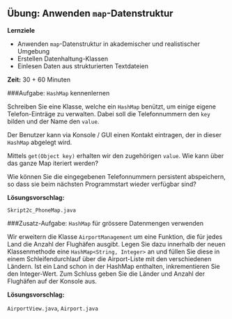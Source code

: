 ## Übung: Anwenden `map`-Datenstruktur
**Lernziele**

* Anwenden `map`-Datenstruktur in akademischer und realistischer Umgebung
* Erstellen Datenhaltung-Klassen
* Einlesen Daten aus strukturierten Textdateien 

**Zeit:** 30 + 60 Minuten

###Aufgabe: `HashMap` kennenlernen

Schreiben Sie eine Klasse, welche ein `HashMap` benützt, um einige eigene
Telefon-Einträge zu verwalten. Dabei soll die Telefonnummern den `key`
bilden und der Name den `value`.

Der Benutzer kann via Konsole / GUI einen Kontakt eintragen, der in
dieser `HashMap` abgelegt wird.

Mittels `get(Object key)` erhalten wir den zugehörigen `value`. Wie kann über das
ganze Map iteriert werden?

Wie können Sie die eingegebenen Telefonnummern persistent abspeichern, so dass sie beim nächsten Programmstart wieder verfügbar sind?

**Lösungsvorschlag:**

`Skript2c_PhoneMap.java`

###Zusatz-Aufgabe: `HashMap` für grössere Datenmengen verwenden 

Wir erweitern die Klasse `AirportManagement` um eine Funktion, die für jedes Land die Anzahl der Flughäfen ausgibt. Legen Sie dazu innerhalb der neuen Klassenmethode eine `HashMap<String, Integer>` an und füllen Sie diese in einem Schleifendurchlauf über die Airport-Liste mit den verschiedenen Ländern. Ist ein Land schon in der HashMap enthalten, inkrementieren Sie den Integer-Wert. Zum Schluss geben Sie die Länder und Anzahl der Flughäfen auf der Konsole aus.

**Lösungsvorschlag:**

`AirportView.java`, `Airport.java`

<!--
###Zusatz-Aufgabe: Tech-Support System implementieren (TODO Rework)

Erstellen Sie ein Tech-Support System, welches anhand von bestimmten
Schlüsselwörtern, dem User eine "Hilfe" anbietet. Diese Applikation
sollte folgende Klassen beinhalten:

*InputReader*: diese Klasse benützt die `Scanner`-Klasse, um die Eingabe
einzulesen.

*Responder*: diese Klasse hat ein `HashMap` mit Schlüsselwörtern (*key*)
und entsprechenden Antworten (*value*).

*SupportSystem*: hier wird Eingabe und Ausgabe gesteuert.

> Diese Klasse benützt den `InputReader` für die Eingabe und den
> `Responder` für eine Antwort.

-->